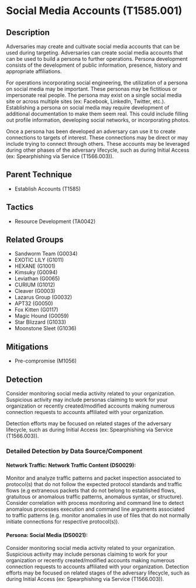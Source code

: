 # Social Media Accounts (T1585.001)

## Description
Adversaries may create and cultivate social media accounts that can be used during targeting. Adversaries can create social media accounts that can be used to build a persona to further operations. Persona development consists of the development of public information, presence, history and appropriate affiliations.

For operations incorporating social engineering, the utilization of a persona on social media may be important. These personas may be fictitious or impersonate real people. The persona may exist on a single social media site or across multiple sites (ex: Facebook, LinkedIn, Twitter, etc.). Establishing a persona  on social media may require development of additional documentation to make them seem real. This could include filling out profile information, developing social networks, or incorporating photos. 

Once a persona has been developed an adversary can use it to create connections to targets of interest. These connections may be direct or may include trying to connect through others. These accounts may be leveraged during other phases of the adversary lifecycle, such as during Initial Access (ex: Spearphishing via Service (T1566.003)).

## Parent Technique
- Establish Accounts (T1585)

## Tactics
- Resource Development (TA0042)

## Related Groups
- Sandworm Team (G0034)
- EXOTIC LILY (G1011)
- HEXANE (G1001)
- Kimsuky (G0094)
- Leviathan (G0065)
- CURIUM (G1012)
- Cleaver (G0003)
- Lazarus Group (G0032)
- APT32 (G0050)
- Fox Kitten (G0117)
- Magic Hound (G0059)
- Star Blizzard (G1033)
- Moonstone Sleet (G1036)

## Mitigations
- Pre-compromise (M1056)

## Detection
Consider monitoring social media activity related to your organization. Suspicious activity may include personas claiming to work for your organization or recently created/modified accounts making numerous connection requests to accounts affiliated with your organization.

Detection efforts may be focused on related stages of the adversary lifecycle, such as during Initial Access (ex: Spearphishing via Service (T1566.003)).

### Detailed Detection by Data Source/Component
#### Network Traffic: Network Traffic Content (DS0029): 
Monitor and analyze traffic patterns and packet inspection associated to protocol(s) that do not follow the expected protocol standards and traffic flows (e.g extraneous packets that do not belong to established flows, gratuitous or anomalous traffic patterns, anomalous syntax, or structure). Consider correlation with process monitoring and command line to detect anomalous processes execution and command line arguments associated to traffic patterns (e.g. monitor anomalies in use of files that do not normally initiate connections for respective protocol(s)).

#### Persona: Social Media (DS0021): 
Consider monitoring social media activity related to your organization. Suspicious activity may include personas claiming to work for your organization or recently created/modified accounts making numerous connection requests to accounts affiliated with your organization.
Detection efforts may be focused on related stages of the adversary lifecycle, such as during Initial Access (ex: Spearphishing via Service (T1566.003)).

